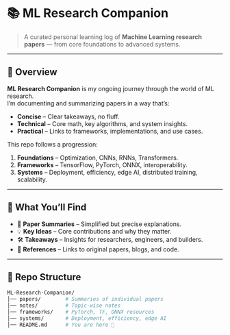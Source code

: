 

# 📚 ML Research Companion  

> A curated personal learning log of **Machine Learning research papers** — from core foundations to advanced systems.  

---

## 🚀 Overview  
**ML Research Companion** is my ongoing journey through the world of ML research.  
I’m documenting and summarizing papers in a way that’s:  
- **Concise** – Clear takeaways, no fluff.  
- **Technical** – Core math, key algorithms, and system insights.  
- **Practical** – Links to frameworks, implementations, and use cases.  

This repo follows a progression:  
1. **Foundations** – Optimization, CNNs, RNNs, Transformers.  
2. **Frameworks** – TensorFlow, PyTorch, ONNX, interoperability.  
3. **Systems** – Deployment, efficiency, edge AI, distributed training, scalability.  

---

## 📝 What You’ll Find  
- 📄 **Paper Summaries** – Simplified but precise explanations.  
- 💡 **Key Ideas** – Core contributions and why they matter.  
- 🛠 **Takeaways** – Insights for researchers, engineers, and builders.  
- 🔗 **References** – Links to original papers, blogs, and code.  

---

## 📂 Repo Structure  
```bash
ML-Research-Companion/
│── papers/        # Summaries of individual papers
│── notes/         # Topic-wise notes
│── frameworks/    # PyTorch, TF, ONNX resources
│── systems/       # Deployment, efficiency, edge AI
│── README.md      # You are here 🚀
